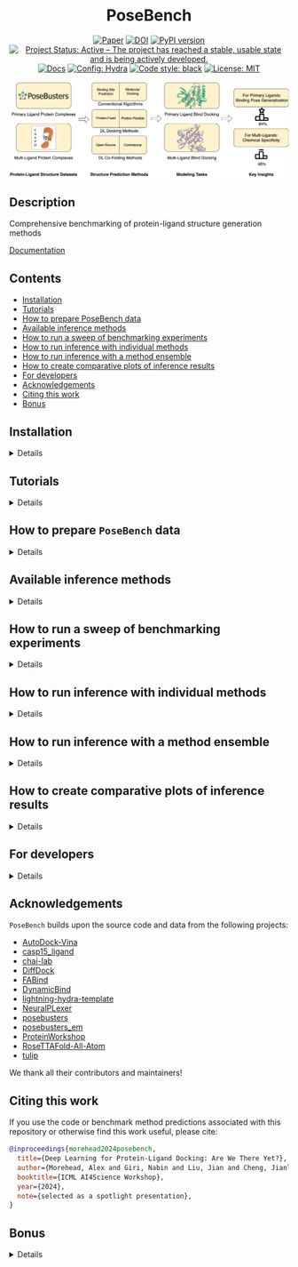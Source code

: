 <div align="center">

# PoseBench

[![Paper](http://img.shields.io/badge/arXiv-2405.14108-B31B1B.svg)](https://arxiv.org/abs/2405.14108)
[![DOI](https://zenodo.org/badge/DOI/10.5281/zenodo.13858866.svg)](https://doi.org/10.5281/zenodo.13858866)
[![PyPI version](https://badge.fury.io/py/posebench.svg)](https://badge.fury.io/py/posebench)
[![Project Status: Active – The project has reached a stable, usable state and is being actively developed.](https://www.repostatus.org/badges/latest/active.svg)](https://www.repostatus.org/#active)
[![Docs](https://assets.readthedocs.org/static/projects/badges/passing-flat.svg)](https://bioinfomachinelearning.github.io/PoseBench/)
<a href="https://hydra.cc/"><img alt="Config: Hydra" src="https://img.shields.io/badge/config-hydra-89b8cd"></a>
<a href="https://github.com/psf/black"><img alt="Code style: black" src="https://img.shields.io/badge/code%20style-black-000000.svg"></a>
[![License: MIT](https://img.shields.io/badge/license-MIT-yellow.svg)](https://opensource.org/licenses/MIT)

<img src="./img/PoseBench.png" width="600">

</div>

## Description

Comprehensive benchmarking of protein-ligand structure generation methods

[Documentation](https://bioinfomachinelearning.github.io/PoseBench/)

## Contents

- [Installation](#installation)
- [Tutorials](#tutorials)
- [How to prepare PoseBench data](#how-to-prepare-posebench-data)
- [Available inference methods](#available-inference-methods)
- [How to run a sweep of benchmarking experiments](#how-to-run-a-sweep-of-benchmarking-experiments)
- [How to run inference with individual methods](#how-to-run-inference-with-individual-methods)
- [How to run inference with a method ensemble](#how-to-run-inference-with-a-method-ensemble)
- [How to create comparative plots of inference results](#how-to-create-comparative-plots-of-inference-results)
- [For developers](#for-developers)
- [Acknowledgements](#acknowledgements)
- [Citing this work](#citing-this-work)
- [Bonus](#bonus)

## Installation

<details>

### Portable installation

To reuse modules and utilities within `PoseBench` in other projects, one can simply use `pip`

```bash
pip install posebench
```

### Full installation

To reproduce, customize, or extend the `PoseBench` benchmark, we recommend fully installing `PoseBench` using `mamba` as follows:

First, install `mamba` for dependency management (as a fast alternative to Anaconda)

```bash
wget "https://github.com/conda-forge/miniforge/releases/latest/download/Mambaforge-$(uname)-$(uname -m).sh"
bash Mambaforge-$(uname)-$(uname -m).sh  # accept all terms and install to the default location
rm Mambaforge-$(uname)-$(uname -m).sh  # (optionally) remove installer after using it
source ~/.bashrc  # alternatively, one can restart their shell session to achieve the same result
```

Install dependencies for each method's environment (as desired)

```bash
# clone project
sudo apt-get install git-lfs  # NOTE: run this if you have not already installed `git-lfs`
git lfs install
git clone https://github.com/BioinfoMachineLearning/PoseBench --recursive
cd PoseBench

# create conda environments (~80 GB total)
# - PoseBench environment # (~15 GB)
mamba env create -f environments/posebench_environment.yaml
conda activate PoseBench  # NOTE: one still needs to use `conda` to (de)activate environments
pip3 install -e .
# - PyMOL environment # (~1 GB)
mamba env create -f environments/pymol_environment.yaml
conda activate PyMOL-PoseBench
pip install -e . --no-deps
# - casp15_ligand_scoring environment (~3 GB)
mamba env create -f environments/casp15_ligand_scoring_environment.yaml
conda activate casp15_ligand_scoring  # NOTE: one still needs to use `conda` to (de)activate environments
pip3 install -e .
# - DiffDock environment (~13 GB)
mamba env create -f environments/diffdock_environment.yaml --prefix forks/DiffDock/DiffDock/
conda activate forks/DiffDock/DiffDock/  # NOTE: one still needs to use `conda` to (de)activate environments
# - FABind environment (~6 GB)
mamba env create -f environments/fabind_environment.yaml --prefix forks/FABind/FABind/
conda activate forks/FABind/FABind/  # NOTE: one still needs to use `conda` to (de)activate environments
# - DynamicBind environment (~13 GB)
mamba env create -f environments/dynamicbind_environment.yaml --prefix forks/DynamicBind/DynamicBind/
conda activate forks/DynamicBind/DynamicBind/  # NOTE: one still needs to use `conda` to (de)activate environments
# - NeuralPLexer environment (~14 GB)
mamba env create -f environments/neuralplexer_environment.yaml --prefix forks/NeuralPLexer/NeuralPLexer/
conda activate forks/NeuralPLexer/NeuralPLexer/  # NOTE: one still needs to use `conda` to (de)activate environments
cd forks/NeuralPLexer/ && pip3 install -e . && cd ../../
# - RoseTTAFold-All-Atom environment (~14 GB) - NOTE: after running these commands, follow the installation instructions in `forks/RoseTTAFold-All-Atom/README.md` starting at Step 4 (with `forks/RoseTTAFold-All-Atom/` as the current working directory)
mamba env create -f environments/rfaa_environment.yaml --prefix forks/RoseTTAFold-All-Atom/RFAA/
conda activate forks/RoseTTAFold-All-Atom/RFAA/  # NOTE: one still needs to use `conda` to (de)activate environments
cd forks/RoseTTAFold-All-Atom/rf2aa/SE3Transformer/ && pip3 install --no-cache-dir -r requirements.txt && python3 setup.py install && cd ../../../../
# - Chai-1 environment (~6 GB)
mamba env create -f environments/chai_lab_environment.yaml --prefix forks/chai-lab/chai-lab/
conda activate forks/chai-lab/chai-lab/  # NOTE: one still needs to use `conda` to (de)activate environments
pip3 install forks/chai-lab/
# - AutoDock Vina Tools environment (~1 GB)
mamba env create -f environments/adfr_environment.yaml --prefix forks/Vina/ADFR/
conda activate forks/Vina/ADFR/  # NOTE: one still needs to use `conda` to (de)activate environments
# - P2Rank (~0.5 GB)
wget -P forks/P2Rank/ https://github.com/rdk/p2rank/releases/download/2.4.2/p2rank_2.4.2.tar.gz
tar -xzf forks/P2Rank/p2rank_2.4.2.tar.gz -C forks/P2Rank/
rm forks/P2Rank/p2rank_2.4.2.tar.gz
```

Download checkpoints (~8.25 GB total)

```bash
# DynamicBind checkpoint (~0.25 GB)
cd forks/DynamicBind/
wget https://zenodo.org/records/10137507/files/workdir.zip
unzip workdir.zip
rm workdir.zip
cd ../../

# NeuralPLexer checkpoint (~6.5 GB)
cd forks/NeuralPLexer/
wget https://zenodo.org/records/10373581/files/neuralplexermodels_downstream_datasets_predictions.zip
unzip neuralplexermodels_downstream_datasets_predictions.zip
rm neuralplexermodels_downstream_datasets_predictions.zip
cd ../../

# RoseTTAFold-All-Atom checkpoint (~1.5 GB)
cd forks/RoseTTAFold-All-Atom/
wget http://files.ipd.uw.edu/pub/RF-All-Atom/weights/RFAA_paper_weights.pt
cd ../../
```

</details>

## Tutorials

<details>

We provide a two-part tutorial series of Jupyter notebooks to provide users with examples
of how to extend `PoseBench`, as outlined below.

1. [Adding a new dataset](https://github.com/BioinfoMachineLearning/PoseBench/blob/main/notebooks/adding_new_dataset_tutorial.ipynb)
2. [Adding a new method](https://github.com/BioinfoMachineLearning/PoseBench/blob/main/notebooks/adding_new_method_tutorial.ipynb)

</details>

## How to prepare `PoseBench` data

<details>

### Downloading Astex, PoseBusters, DockGen, and CASP15 data

```bash
# fetch, extract, and clean-up preprocessed Astex Diverse, PoseBusters Benchmark, DockGen, and CASP15 data (~3 GB) #
wget https://zenodo.org/records/13858866/files/astex_diverse_set.tar.gz
wget https://zenodo.org/records/13858866/files/posebusters_benchmark_set.tar.gz
wget https://zenodo.org/records/13858866/files/dockgen_set.tar.gz
wget https://zenodo.org/records/13858866/files/casp15_set.tar.gz
tar -xzf astex_diverse_set.tar.gz
tar -xzf posebusters_benchmark_set.tar.gz
tar -xzf dockgen_set.tar.gz
tar -xzf casp15_set.tar.gz
rm astex_diverse_set.tar.gz
rm posebusters_benchmark_set.tar.gz
rm dockgen_set.tar.gz
rm casp15_set.tar.gz
```

### Downloading benchmark method predictions

```bash
# fetch, extract, and clean-up benchmark method predictions to reproduce paper results (~19 GB) #
# DiffDock predictions and results
wget https://zenodo.org/records/13858866/files/diffdock_benchmark_method_predictions.tar.gz
tar -xzf diffdock_benchmark_method_predictions.tar.gz
rm diffdock_benchmark_method_predictions.tar.gz
# FABind predictions and results
wget https://zenodo.org/records/13858866/files/fabind_benchmark_method_predictions.tar.gz
tar -xzf fabind_benchmark_method_predictions.tar.gz
rm fabind_benchmark_method_predictions.tar.gz
# DynamicBind predictions and results
wget https://zenodo.org/records/13858866/files/dynamicbind_benchmark_method_predictions.tar.gz
tar -xzf dynamicbind_benchmark_method_predictions.tar.gz
rm dynamicbind_benchmark_method_predictions.tar.gz
# NeuralPLexer predictions and results
wget https://zenodo.org/records/13858866/files/neuralplexer_benchmark_method_predictions.tar.gz
tar -xzf neuralplexer_benchmark_method_predictions.tar.gz
rm neuralplexer_benchmark_method_predictions.tar.gz
# RoseTTAFold-All-Atom predictions and results
wget https://zenodo.org/records/13858866/files/rfaa_benchmark_method_predictions.tar.gz
tar -xzf rfaa_benchmark_method_predictions.tar.gz
rm rfaa_benchmark_method_predictions.tar.gz
# Chai-1 predictions and results
wget https://zenodo.org/records/13858866/files/chai_benchmark_method_predictions.tar.gz
tar -xzf chai_benchmark_method_predictions.tar.gz
rm chai_benchmark_method_predictions.tar.gz
# TULIP predictions and results
wget https://zenodo.org/records/13858866/files/tulip_benchmark_method_predictions.tar.gz
tar -xzf tulip_benchmark_method_predictions.tar.gz
rm tulip_benchmark_method_predictions.tar.gz
# AutoDock Vina predictions and results
wget https://zenodo.org/records/13858866/files/vina_benchmark_method_predictions.tar.gz
tar -xzf vina_benchmark_method_predictions.tar.gz
rm vina_benchmark_method_predictions.tar.gz
# Astex Diverse, PoseBusters Benchmark (w/ pocket-only results), DockGen, and CASP15 consensus ensemble predictions and results
wget https://zenodo.org/records/13858866/files/astex_diverse_ensemble_benchmark_method_predictions.tar.gz
wget https://zenodo.org/records/13858866/files/posebusters_benchmark_ensemble_benchmark_method_predictions.tar.gz
wget https://zenodo.org/records/13858866/files/dockgen_ensemble_benchmark_method_predictions.tar.gz
wget https://zenodo.org/records/13858866/files/casp15_ensemble_benchmark_method_predictions.tar.gz
tar -xzf astex_diverse_ensemble_benchmark_method_predictions.tar.gz
tar -xzf posebusters_benchmark_ensemble_benchmark_method_predictions.tar.gz
tar -xzf dockgen_ensemble_benchmark_method_predictions.tar.gz
tar -xzf casp15_ensemble_benchmark_method_predictions.tar.gz
rm astex_diverse_ensemble_benchmark_method_predictions.tar.gz
rm posebusters_benchmark_ensemble_benchmark_method_predictions.tar.gz
rm dockgen_ensemble_benchmark_method_predictions.tar.gz
rm casp15_ensemble_benchmark_method_predictions.tar.gz
```

**NOTE:** One can reproduce the *pocket-only* experiments with the PoseBusters Benchmark set by adding the argument `pocket_only_baseline=true` to each command below used to run PoseBusters Benchmark dataset inference with all the baseline methods (n.b., besides `tulip`, which does not support pocket-level docking currently), since the pocket-only versions of the dataset's holo-aligned predicted protein structures have also been included in the downloadable Zenodo archive `posebusters_benchmark_set.tar.gz` referenced above. Similarly, one can reproduce the *NeuralPLexer w/o inter-ligand clash loss (ILCL)* experiments with the CASP15 set by adding the argument `no_ilcl=true` (`neuralplexer_no_ilcl=true`) to the commands `python3 posebench/models/neuralplexer_inference.py dataset=casp15 ...` and `python3 posebench/analysis/inference_analysis_casp.py dataset=casp15 ...` below (`python3 posebench/models/ensemble_generation.py ensemble_benchmarking_dataset=casp15 ...`) used to run CASP15 dataset inference with NeuralPLexer. Lastly, one can reproduce the *DiffDock w/o structural cluster training (SCT)* experiments by adding the argument `v1_baseline=true` to the DiffDock inference commands below. Please see the config files within `configs/data/`, `configs/model/`, and `configs/analysis/` for more details.

### Downloading sequence databases (required only for RoseTTAFold-All-Atom inference)

```bash
# acquire multiple sequence alignment databases for RoseTTAFold-All-Atom (~2.5 TB)
cd forks/RoseTTAFold-All-Atom/

# uniref30 [46G]
wget http://wwwuser.gwdg.de/~compbiol/uniclust/2020_06/UniRef30_2020_06_hhsuite.tar.gz
mkdir -p UniRef30_2020_06
tar xfz UniRef30_2020_06_hhsuite.tar.gz -C ./UniRef30_2020_06

# BFD [272G]
wget https://bfd.mmseqs.com/bfd_metaclust_clu_complete_id30_c90_final_seq.sorted_opt.tar.gz
mkdir -p bfd
tar xfz bfd_metaclust_clu_complete_id30_c90_final_seq.sorted_opt.tar.gz -C ./bfd

# structure templates [81G] (including *_a3m.ffdata, *_a3m.ffindex)
wget https://files.ipd.uw.edu/pub/RoseTTAFold/pdb100_2021Mar03.tar.gz
tar xfz pdb100_2021Mar03.tar.gz

cd ../../
```

### Predicting apo protein structures using ESMFold (optional, preprocessed data available)

First create all the corresponding FASTA files for each protein sequence

```bash
python3 posebench/data/components/protein_fasta_preparation.py dataset=posebusters_benchmark
python3 posebench/data/components/protein_fasta_preparation.py dataset=astex_diverse
```

To generate the apo version of each protein structure,
create ESMFold-ready versions of the combined FASTA files
prepared above by the script `protein_fasta_preparation.py`
for the PoseBusters Benchmark and Astex Diverse sets, respectively

```bash
python3 posebench/data/components/esmfold_sequence_preparation.py dataset=posebusters_benchmark
python3 posebench/data/components/esmfold_sequence_preparation.py dataset=astex_diverse
```

Then, predict each apo protein structure using ESMFold's batch
inference script

```bash
python3 posebench/data/components/esmfold_batch_structure_prediction.py -i data/posebusters_benchmark_set/posebusters_benchmark_esmfold_sequences.fasta -o data/posebusters_benchmark_set/posebusters_benchmark_predicted_structures --skip-existing
python3 posebench/data/components/esmfold_batch_structure_prediction.py -i data/astex_diverse_set/astex_diverse_esmfold_sequences.fasta -o data/astex_diverse_set/astex_diverse_predicted_structures --skip-existing
```

**NOTE:** Having a CUDA-enabled device available when running ESMFold is highly recommended

**NOTE:** ESMFold may not be able to predict apo protein structures for a handful of exceedingly-long (e.g., >2000 token) input sequences

Lastly, align each apo protein structure to its corresponding
holo protein structure counterpart in the PoseBusters Benchmark
or Astex Diverse set, taking ligand conformations into account
during each alignment

```bash
conda activate PyMOL-PoseBench
python3 posebench/data/components/protein_apo_to_holo_alignment.py dataset=posebusters_benchmark num_workers=1
python3 posebench/data/components/protein_apo_to_holo_alignment.py dataset=astex_diverse num_workers=1
conda deactivate
```

**NOTE:** The preprocessed Astex Diverse, PoseBusters Benchmark, DockGen, and CASP15 data available via [Zenodo](https://doi.org/10.5281/zenodo.13858866) provide pre-holo-aligned protein structures predicted by AlphaFold 3 for these respective datasets. Accordingly, users must ensure their usage of such predicted protein structures aligns with the AlphaFold Server's [Terms of Service](https://alphafoldserver.com/terms).

</details>

## Available inference methods

<details>

### Methods available individually

#### Fixed Protein Methods

| Name            | Source                                                                | Astex Benchmarked | PoseBusters Benchmarked | DockGen Benchmarked | CASP Benchmarked |
| --------------- | --------------------------------------------------------------------- | ----------------- | ----------------------- | ------------------- | ---------------- |
| `DiffDock`      | [Corso et al.](https://openreview.net/forum?id=UfBIxpTK10)            | ✓                 | ✓                       | ✓                   | ✓                |
| `FABind`        | [Pei et al.](https://openreview.net/forum?id=PnWakgg1RL)              | ✓                 | ✓                       | ✓                   | ✗                |
| `AutoDock Vina` | [Eberhardt et al.](https://pubs.acs.org/doi/10.1021/acs.jcim.1c00203) | ✓                 | ✓                       | ✓                   | ✓                |
| `TULIP`         |                                                                       | ✓                 | ✓                       | ✗                   | ✓                |

#### Flexible Protein Methods

| Name                   | Source                                                                        | Astex Benchmarked | PoseBusters Benchmarked | DockGen Benchmarked | CASP Benchmarked |
| ---------------------- | ----------------------------------------------------------------------------- | ----------------- | ----------------------- | ------------------- | ---------------- |
| `DynamicBind`          | [Lu et al.](https://www.nature.com/articles/s41467-024-45461-2)               | ✓                 | ✓                       | ✓                   | ✓                |
| `NeuralPLexer`         | [Qiao et al.](https://www.nature.com/articles/s42256-024-00792-z)             | ✓                 | ✓                       | ✓                   | ✓                |
| `RoseTTAFold-All-Atom` | [Krishna et al.](https://www.science.org/doi/10.1126/science.adl2528)         | ✓                 | ✓                       | ✓                   | ✓                |
| `Chai-1`               | [Chai Discovery](https://chaiassets.com/chai-1/paper/technical_report_v1.pdf) | ✓                 | ✓                       | ✓                   | ✓                |

### Methods available for ensembling

#### Fixed Protein Methods

| Name            | Source                                                                | Astex Benchmarked | PoseBusters Benchmarked | DockGen Benchmarked | CASP Benchmarked |
| --------------- | --------------------------------------------------------------------- | ----------------- | ----------------------- | ------------------- | ---------------- |
| `DiffDock`      | [Corso et al.](https://openreview.net/forum?id=UfBIxpTK10)            | ✓                 | ✓                       | ✓                   | ✓                |
| `AutoDock Vina` | [Eberhardt et al.](https://pubs.acs.org/doi/10.1021/acs.jcim.1c00203) | ✓                 | ✓                       | ✓                   | ✓                |
| `TULIP`         |                                                                       | ✓                 | ✓                       | ✗                   | ✓                |

#### Flexible Protein Methods

| Name                   | Source                                                                        | Astex Benchmarked | PoseBusters Benchmarked | DockGen Benchmarked | CASP Benchmarked |
| ---------------------- | ----------------------------------------------------------------------------- | ----------------- | ----------------------- | ------------------- | ---------------- |
| `DynamicBind`          | [Lu et al.](https://www.nature.com/articles/s41467-024-45461-2)               | ✓                 | ✓                       | ✓                   | ✓                |
| `NeuralPLexer`         | [Qiao et al.](https://www.nature.com/articles/s42256-024-00792-z)             | ✓                 | ✓                       | ✓                   | ✓                |
| `RoseTTAFold-All-Atom` | [Krishna et al.](https://www.science.org/doi/10.1126/science.adl2528)         | ✓                 | ✓                       | ✓                   | ✓                |
| `Chai-1`               | [Chai Discovery](https://chaiassets.com/chai-1/paper/technical_report_v1.pdf) | ✓                 | ✓                       | ✓                   | ✓                |

**NOTE**: Have a new method to add? Please let us know by creating a pull request. We would be happy to work with you to integrate new methodology into this benchmark!

</details>

## How to run a sweep of benchmarking experiments

<details>

Build inference scripts for one's desired sweep

```bash
python3 scripts/build_inference_script.py sweep=true export_hpc_headers=true
```

Submit the inference scripts for job scheduling

```bash
sbatch scripts/inference/*_inference_*.sh
```

**NOTE**: See the config file `configs/scripts/build_inference_script.yaml` for more details.

</details>

## How to run inference with individual methods

<details>

### How to run inference with `DiffDock`

Prepare CSV input files

```bash
python3 posebench/data/diffdock_input_preparation.py dataset=posebusters_benchmark
python3 posebench/data/diffdock_input_preparation.py dataset=astex_diverse
python3 posebench/data/diffdock_input_preparation.py dataset=dockgen
python3 posebench/data/diffdock_input_preparation.py dataset=casp15 input_data_dir=data/casp15_set/targets input_protein_structure_dir=data/casp15_set/casp15_holo_aligned_predicted_structures
```

Run inference on each dataset

```bash
python3 posebench/models/diffdock_inference.py dataset=posebusters_benchmark repeat_index=1
...
python3 posebench/models/diffdock_inference.py dataset=astex_diverse repeat_index=1
...
python3 posebench/models/diffdock_inference.py dataset=dockgen repeat_index=1
...
python3 posebench/models/diffdock_inference.py dataset=casp15 batch_size=1 repeat_index=1
...
```

Relax the generated ligand structures inside of their respective protein pockets

```bash
python3 posebench/models/inference_relaxation.py method=diffdock dataset=posebusters_benchmark remove_initial_protein_hydrogens=true assign_partial_charges_manually=true repeat_index=1
...
python3 posebench/models/inference_relaxation.py method=diffdock dataset=astex_diverse remove_initial_protein_hydrogens=true assign_partial_charges_manually=true repeat_index=1
...
python3 posebench/models/inference_relaxation.py method=diffdock dataset=dockgen remove_initial_protein_hydrogens=true assign_partial_charges_manually=true repeat_index=1
...
```

Analyze inference results for each dataset

```bash
python3 posebench/analysis/inference_analysis.py method=diffdock dataset=posebusters_benchmark repeat_index=1
...
python3 posebench/analysis/inference_analysis.py method=diffdock dataset=astex_diverse repeat_index=1
...
python3 posebench/analysis/inference_analysis.py method=diffdock dataset=dockgen repeat_index=1
...
```

Analyze inference results for the CASP15 dataset

```bash
# first assemble (unrelaxed and post ranking-relaxed) CASP15-compliant prediction submission files for scoring
python3 posebench/models/ensemble_generation.py ensemble_methods=\[diffdock\] input_csv_filepath=data/test_cases/casp15/ensemble_inputs.csv output_dir=data/test_cases/casp15/top_diffdock_ensemble_predictions_1 skip_existing=true relax_method_ligands_post_ranking=false export_file_format=casp15 export_top_n=5 combine_casp_output_files=true max_method_predictions=40 method_top_n_to_select=5 resume=true ensemble_benchmarking=true ensemble_benchmarking_dataset=casp15 cuda_device_index=0 ensemble_benchmarking_repeat_index=1
python3 posebench/models/ensemble_generation.py ensemble_methods=\[diffdock\] input_csv_filepath=data/test_cases/casp15/ensemble_inputs.csv output_dir=data/test_cases/casp15/top_diffdock_ensemble_predictions_1 skip_existing=true relax_method_ligands_post_ranking=true export_file_format=casp15 export_top_n=5 combine_casp_output_files=true max_method_predictions=40 method_top_n_to_select=5 resume=true ensemble_benchmarking=true ensemble_benchmarking_dataset=casp15 cuda_device_index=0 ensemble_benchmarking_repeat_index=1
# NOTE: the suffixes for both `output_dir` and `ensemble_benchmarking_repeat_index` should be modified to e.g., 2, 3, ...
...
# now score the CASP15-compliant submissions using the official CASP scoring pipeline
python3 posebench/analysis/inference_analysis_casp.py method=diffdock dataset=casp15 repeat_index=1
...
```

### How to run inference with `FABind`

Prepare CSV input files

```bash
python3 posebench/data/fabind_input_preparation.py dataset=posebusters_benchmark
python3 posebench/data/fabind_input_preparation.py dataset=astex_diverse
python3 posebench/data/fabind_input_preparation.py dataset=dockgen
```

Run inference on each dataset

```bash
python3 posebench/models/fabind_inference.py dataset=posebusters_benchmark repeat_index=1
...
python3 posebench/models/fabind_inference.py dataset=astex_diverse repeat_index=1
...
python3 posebench/models/fabind_inference.py dataset=dockgen repeat_index=1
...
```

Relax the generated ligand structures inside of their respective protein pockets

```bash
python3 posebench/models/inference_relaxation.py method=fabind dataset=posebusters_benchmark remove_initial_protein_hydrogens=true assign_partial_charges_manually=true repeat_index=1
...
python3 posebench/models/inference_relaxation.py method=fabind dataset=astex_diverse remove_initial_protein_hydrogens=true assign_partial_charges_manually=true repeat_index=1
...
python3 posebench/models/inference_relaxation.py method=fabind dataset=dockgen remove_initial_protein_hydrogens=true assign_partial_charges_manually=true repeat_index=1
...
```

Analyze inference results for each dataset

```bash
python3 posebench/analysis/inference_analysis.py method=fabind dataset=posebusters_benchmark repeat_index=1
...
python3 posebench/analysis/inference_analysis.py method=fabind dataset=astex_diverse repeat_index=1
...
python3 posebench/analysis/inference_analysis.py method=fabind dataset=dockgen repeat_index=1
...
```

### How to run inference with `DynamicBind`

Prepare CSV input files

```bash
python3 posebench/data/dynamicbind_input_preparation.py dataset=posebusters_benchmark
python3 posebench/data/dynamicbind_input_preparation.py dataset=astex_diverse
python3 posebench/data/dynamicbind_input_preparation.py dataset=dockgen
python3 posebench/data/dynamicbind_input_preparation.py dataset=casp15 input_data_dir=data/casp15_set/targets
```

Run inference on each dataset

```bash
python3 posebench/models/dynamicbind_inference.py dataset=posebusters_benchmark repeat_index=1
...
python3 posebench/models/dynamicbind_inference.py dataset=astex_diverse repeat_index=1
...
python3 posebench/models/dynamicbind_inference.py dataset=dockgen repeat_index=1
...
python3 posebench/models/dynamicbind_inference.py dataset=casp15 batch_size=1 input_data_dir=data/casp15_set/casp15_holo_aligned_predicted_structures repeat_index=1
...
```

Relax the generated ligand structures inside of their respective protein pockets

```bash
python3 posebench/models/inference_relaxation.py method=dynamicbind dataset=posebusters_benchmark remove_initial_protein_hydrogens=true assign_partial_charges_manually=true repeat_index=1
...
python3 posebench/models/inference_relaxation.py method=dynamicbind dataset=astex_diverse remove_initial_protein_hydrogens=true assign_partial_charges_manually=true repeat_index=1
...
python3 posebench/models/inference_relaxation.py method=dynamicbind dataset=dockgen remove_initial_protein_hydrogens=true assign_partial_charges_manually=true repeat_index=1
...
```

Analyze inference results for each dataset

```bash
python3 posebench/analysis/inference_analysis.py method=dynamicbind dataset=posebusters_benchmark repeat_index=1
...
python3 posebench/analysis/inference_analysis.py method=dynamicbind dataset=astex_diverse repeat_index=1
...
python3 posebench/analysis/inference_analysis.py method=dynamicbind dataset=dockgen repeat_index=1
...
```

Analyze inference results for the CASP15 dataset

```bash
# first assemble (unrelaxed and post ranking-relaxed) CASP15-compliant prediction submission files for scoring
python3 posebench/models/ensemble_generation.py ensemble_methods=\[dynamicbind\] input_csv_filepath=data/test_cases/casp15/ensemble_inputs.csv output_dir=data/test_cases/casp15/top_dynamicbind_ensemble_predictions_1 skip_existing=true relax_method_ligands_post_ranking=false export_file_format=casp15 export_top_n=5 combine_casp_output_files=true max_method_predictions=40 method_top_n_to_select=5 resume=true ensemble_benchmarking=true ensemble_benchmarking_dataset=casp15 cuda_device_index=0 ensemble_benchmarking_repeat_index=1
python3 posebench/models/ensemble_generation.py ensemble_methods=\[dynamicbind\] input_csv_filepath=data/test_cases/casp15/ensemble_inputs.csv output_dir=data/test_cases/casp15/top_dynamicbind_ensemble_predictions_1 skip_existing=true relax_method_ligands_post_ranking=true export_file_format=casp15 export_top_n=5 combine_casp_output_files=true max_method_predictions=40 method_top_n_to_select=5 resume=true ensemble_benchmarking=true ensemble_benchmarking_dataset=casp15 cuda_device_index=0 ensemble_benchmarking_repeat_index=1
# NOTE: the suffixes for both `output_dir` and `ensemble_benchmarking_repeat_index` should be modified to e.g., 2, 3, ...
...
# now score the CASP15-compliant submissions using the official CASP scoring pipeline
python3 posebench/analysis/inference_analysis_casp.py method=dynamicbind dataset=casp15 repeat_index=1
...
```

### How to run inference with `NeuralPLexer`

Prepare CSV input files

```bash
python3 posebench/data/neuralplexer_input_preparation.py dataset=posebusters_benchmark
python3 posebench/data/neuralplexer_input_preparation.py dataset=astex_diverse
python3 posebench/data/neuralplexer_input_preparation.py dataset=dockgen
python3 posebench/data/neuralplexer_input_preparation.py dataset=casp15 input_data_dir=data/casp15_set/targets input_receptor_structure_dir=data/casp15_set/casp15_holo_aligned_predicted_structures
```

Run inference on each dataset

```bash
python3 posebench/models/neuralplexer_inference.py dataset=posebusters_benchmark repeat_index=1
...
python3 posebench/models/neuralplexer_inference.py dataset=astex_diverse repeat_index=1
...
python3 posebench/models/neuralplexer_inference.py dataset=dockgen repeat_index=1
...
python3 posebench/models/neuralplexer_inference.py dataset=casp15 chunk_size=4 repeat_index=1
...
```

Relax the generated ligand structures inside of their respective protein pockets

```bash
python3 posebench/models/inference_relaxation.py method=neuralplexer dataset=posebusters_benchmark remove_initial_protein_hydrogens=true assign_partial_charges_manually=true repeat_index=1
...
python3 posebench/models/inference_relaxation.py method=neuralplexer dataset=astex_diverse remove_initial_protein_hydrogens=true assign_partial_charges_manually=true repeat_index=1
...
python3 posebench/models/inference_relaxation.py method=neuralplexer dataset=dockgen remove_initial_protein_hydrogens=true assign_partial_charges_manually=true repeat_index=1
...
```

Align predicted protein-ligand structures to ground-truth complex structures

```bash
conda activate PyMOL-PoseBench
python3 posebench/analysis/complex_alignment.py method=neuralplexer dataset=posebusters_benchmark repeat_index=1
...
python3 posebench/analysis/complex_alignment.py method=neuralplexer dataset=astex_diverse repeat_index=1
...
python3 posebench/analysis/complex_alignment.py method=neuralplexer dataset=dockgen repeat_index=1
...
conda deactivate
```

Analyze inference results for each dataset

```bash
python3 posebench/analysis/inference_analysis.py method=neuralplexer dataset=posebusters_benchmark repeat_index=1
...
python3 posebench/analysis/inference_analysis.py method=neuralplexer dataset=astex_diverse repeat_index=1
...
python3 posebench/analysis/inference_analysis.py method=neuralplexer dataset=dockgen repeat_index=1
...
```

Analyze inference results for the CASP15 dataset

```bash
# first assemble (unrelaxed and post ranking-relaxed) CASP15-compliant prediction submission files for scoring
python3 posebench/models/ensemble_generation.py ensemble_methods=\[neuralplexer\] input_csv_filepath=data/test_cases/casp15/ensemble_inputs.csv output_dir=data/test_cases/casp15/top_neuralplexer_ensemble_predictions_1 skip_existing=true relax_method_ligands_post_ranking=false export_file_format=casp15 export_top_n=5 combine_casp_output_files=true max_method_predictions=40 method_top_n_to_select=5 resume=true ensemble_benchmarking=true ensemble_benchmarking_dataset=casp15 cuda_device_index=0 ensemble_benchmarking_repeat_index=1
python3 posebench/models/ensemble_generation.py ensemble_methods=\[neuralplexer\] input_csv_filepath=data/test_cases/casp15/ensemble_inputs.csv output_dir=data/test_cases/casp15/top_neuralplexer_ensemble_predictions_1 skip_existing=true relax_method_ligands_post_ranking=true export_file_format=casp15 export_top_n=5 combine_casp_output_files=true max_method_predictions=40 method_top_n_to_select=5 resume=true ensemble_benchmarking=true ensemble_benchmarking_dataset=casp15 cuda_device_index=0 ensemble_benchmarking_repeat_index=1
# NOTE: the suffixes for both `output_dir` and `ensemble_benchmarking_repeat_index` should be modified to e.g., 2, 3, ...
...
# now score the CASP15-compliant submissions using the official CASP scoring pipeline
python3 posebench/analysis/inference_analysis_casp.py method=neuralplexer dataset=casp15 repeat_index=1
...
```

### How to run inference with `RoseTTAFold-All-Atom`

Prepare CSV input files

```bash
python3 posebench/data/rfaa_input_preparation.py dataset=posebusters_benchmark
python3 posebench/data/rfaa_input_preparation.py dataset=astex_diverse
python3 posebench/data/rfaa_input_preparation.py dataset=dockgen
python3 posebench/data/rfaa_input_preparation.py dataset=casp15 input_data_dir=data/casp15_set/targets
```

Run inference on each dataset

```bash
conda activate forks/RoseTTAFold-All-Atom/RFAA/
python3 posebench/models/rfaa_inference.py dataset=posebusters_benchmark run_inference_directly=true
python3 posebench/models/rfaa_inference.py dataset=astex_diverse run_inference_directly=true
python3 posebench/models/rfaa_inference.py dataset=dockgen run_inference_directly=true
python3 posebench/models/rfaa_inference.py dataset=casp15 run_inference_directly=true
conda deactivate
```

Extract predictions into separate files for proteins and ligands

```bash
python3 posebench/data/rfaa_output_extraction.py dataset=posebusters_benchmark
python3 posebench/data/rfaa_output_extraction.py dataset=astex_diverse
python3 posebench/data/rfaa_output_extraction.py dataset=dockgen
python3 posebench/data/rfaa_output_extraction.py dataset=casp15
```

Relax the generated ligand structures inside of their respective protein pockets

```bash
python3 posebench/models/inference_relaxation.py method=rfaa dataset=posebusters_benchmark remove_initial_protein_hydrogens=true
python3 posebench/models/inference_relaxation.py method=rfaa dataset=astex_diverse remove_initial_protein_hydrogens=true
python3 posebench/models/inference_relaxation.py method=rfaa dataset=dockgen remove_initial_protein_hydrogens=true
```

Align predicted protein-ligand structures to ground-truth complex structures

```bash
conda activate PyMOL-PoseBench
python3 posebench/analysis/complex_alignment.py method=rfaa dataset=posebusters_benchmark
python3 posebench/analysis/complex_alignment.py method=rfaa dataset=astex_diverse
python3 posebench/analysis/complex_alignment.py method=rfaa dataset=dockgen
conda deactivate
```

Analyze inference results for each dataset

```bash
python3 posebench/analysis/inference_analysis.py method=rfaa dataset=posebusters_benchmark
python3 posebench/analysis/inference_analysis.py method=rfaa dataset=astex_diverse
python3 posebench/analysis/inference_analysis.py method=rfaa dataset=dockgen
```

Analyze inference results for the CASP15 dataset

```bash
# first assemble (unrelaxed and post ranking-relaxed) CASP15-compliant prediction submission files for scoring
python3 posebench/models/ensemble_generation.py ensemble_methods=\[rfaa\] input_csv_filepath=data/test_cases/casp15/ensemble_inputs.csv output_dir=data/test_cases/casp15/top_rfaa_ensemble_predictions_1 skip_existing=true relax_method_ligands_post_ranking=false export_file_format=casp15 export_top_n=5 combine_casp_output_files=true max_method_predictions=40 method_top_n_to_select=5 resume=true ensemble_benchmarking=true ensemble_benchmarking_dataset=casp15 cuda_device_index=0 ensemble_benchmarking_repeat_index=1
python3 posebench/models/ensemble_generation.py ensemble_methods=\[rfaa\] input_csv_filepath=data/test_cases/casp15/ensemble_inputs.csv output_dir=data/test_cases/casp15/top_rfaa_ensemble_predictions_1 skip_existing=true relax_method_ligands_post_ranking=true export_file_format=casp15 export_top_n=5 combine_casp_output_files=true max_method_predictions=40 method_top_n_to_select=5 resume=true ensemble_benchmarking=true ensemble_benchmarking_dataset=casp15 cuda_device_index=0 ensemble_benchmarking_repeat_index=1
# NOTE: the suffixes for both `output_dir` and `ensemble_benchmarking_repeat_index` should be modified to e.g., 2, 3, ...
...
# now score the CASP15-compliant submissions using the official CASP scoring pipeline
python3 posebench/analysis/inference_analysis_casp.py method=rfaa dataset=casp15 targets='[T1124, T1127v2, T1146, T1152, T1158v1, T1158v2, T1158v3, T1158v4, T1186, T1187, T1188]' repeat_index=1
...
```

### How to run inference with `Chai-1`

Prepare CSV input files

```bash
python3 posebench/data/chai_input_preparation.py dataset=posebusters_benchmark
python3 posebench/data/chai_input_preparation.py dataset=astex_diverse
python3 posebench/data/chai_input_preparation.py dataset=dockgen
python3 posebench/data/chai_input_preparation.py dataset=casp15 input_data_dir=data/casp15_set/targets
```

Run inference on each dataset

```bash
conda activate forks/chai-lab/chai-lab/
python3 posebench/models/chai_inference.py dataset=posebusters_benchmark repeat_index=1
...
python3 posebench/models/chai_inference.py dataset=astex_diverse repeat_index=1
...
python3 posebench/models/chai_inference.py dataset=dockgen repeat_index=1
...
python3 posebench/models/chai_inference.py dataset=casp15 repeat_index=1
...
conda deactivate
```

Extract predictions into separate files for proteins and ligands

```bash
python3 posebench/data/chai_output_extraction.py dataset=posebusters_benchmark repeat_index=1
...
python3 posebench/data/chai_output_extraction.py dataset=astex_diverse repeat_index=1
...
python3 posebench/data/chai_output_extraction.py dataset=dockgen repeat_index=1
...
python3 posebench/data/chai_output_extraction.py dataset=casp15 repeat_index=1
...
```

Relax the generated ligand structures inside of their respective protein pockets

```bash
python3 posebench/models/inference_relaxation.py method=chai-lab dataset=posebusters_benchmark remove_initial_protein_hydrogens=true repeat_index=1
...
python3 posebench/models/inference_relaxation.py method=chai-lab dataset=astex_diverse remove_initial_protein_hydrogens=true repeat_index=1
...
python3 posebench/models/inference_relaxation.py method=chai-lab dataset=dockgen remove_initial_protein_hydrogens=true repeat_index=1
...
```

Align predicted protein-ligand structures to ground-truth complex structures

```bash
conda activate PyMOL-PoseBench
python3 posebench/analysis/complex_alignment.py method=chai-lab dataset=posebusters_benchmark repeat_index=1
...
python3 posebench/analysis/complex_alignment.py method=chai-lab dataset=astex_diverse repeat_index=1
...
python3 posebench/analysis/complex_alignment.py method=chai-lab dataset=dockgen repeat_index=1
conda deactivate
...
```

Analyze inference results for each dataset

```bash
python3 posebench/analysis/inference_analysis.py method=chai-lab dataset=posebusters_benchmark repeat_index=1
...
python3 posebench/analysis/inference_analysis.py method=chai-lab dataset=astex_diverse repeat_index=1
...
python3 posebench/analysis/inference_analysis.py method=chai-lab dataset=dockgen repeat_index=1
...
```

Analyze inference results for the CASP15 dataset

```bash
# first assemble (unrelaxed and post ranking-relaxed) CASP15-compliant prediction submission files for scoring
python3 posebench/models/ensemble_generation.py ensemble_methods=\[chai-lab\] input_csv_filepath=data/test_cases/casp15/ensemble_inputs.csv output_dir=data/test_cases/casp15/top_chai-lab_ensemble_predictions_1 skip_existing=true relax_method_ligands_post_ranking=false export_file_format=casp15 export_top_n=5 combine_casp_output_files=true max_method_predictions=40 method_top_n_to_select=5 resume=true ensemble_benchmarking=true ensemble_benchmarking_dataset=casp15 cuda_device_index=0 ensemble_benchmarking_repeat_index=1
python3 posebench/models/ensemble_generation.py ensemble_methods=\[chai-lab\] input_csv_filepath=data/test_cases/casp15/ensemble_inputs.csv output_dir=data/test_cases/casp15/top_chai-lab_ensemble_predictions_1 skip_existing=true relax_method_ligands_post_ranking=true export_file_format=casp15 export_top_n=5 combine_casp_output_files=true max_method_predictions=40 method_top_n_to_select=5 resume=true ensemble_benchmarking=true ensemble_benchmarking_dataset=casp15 cuda_device_index=0 ensemble_benchmarking_repeat_index=1
# NOTE: the suffixes for both `output_dir` and `ensemble_benchmarking_repeat_index` should be modified to e.g., 2, 3, ...
...
# now score the CASP15-compliant submissions using the official CASP scoring pipeline
python3 posebench/analysis/inference_analysis_casp.py method=chai-lab dataset=casp15 repeat_index=1 targets='[H1135, T1127v2, T1146, T1152, T1158v1, T1158v2, T1158v3, T1158v4, T1186, T1187, T1188]'
...
```

### How to run inference with `AutoDock Vina`

Prepare CSV input files

```bash
cp forks/DiffDock/inference/diffdock_posebusters_benchmark_inputs.csv forks/Vina/inference/vina_posebusters_benchmark_inputs.csv
cp forks/DiffDock/inference/diffdock_astex_diverse_inputs.csv forks/Vina/inference/vina_astex_diverse_inputs.csv
cp forks/DiffDock/inference/diffdock_dockgen_inputs.csv forks/Vina/inference/vina_dockgen_inputs.csv
cp forks/DiffDock/inference/diffdock_casp15_inputs.csv forks/Vina/inference/vina_casp15_inputs.csv
```

Run inference on each dataset

```bash
python3 posebench/models/vina_inference.py dataset=posebusters_benchmark method=diffdock repeat_index=1 # NOTE: DiffDock-L's binding pockets are recommended as the default Vina input
...
python3 posebench/models/vina_inference.py dataset=astex_diverse method=diffdock repeat_index=1
...
python3 posebench/models/vina_inference.py dataset=dockgen method=diffdock repeat_index=1
...
python3 posebench/models/vina_inference.py dataset=casp15 method=diffdock repeat_index=1
...
```

Copy Vina's predictions to the corresponding inference directory for each repeat

```bash
mkdir -p forks/Vina/inference/vina_diffdock_posebusters_benchmark_outputs_1 && cp -r data/test_cases/posebusters_benchmark/vina_diffdock_posebusters_benchmark_outputs_1/* forks/Vina/inference/vina_diffdock_posebusters_benchmark_outputs_1
...
mkdir -p forks/Vina/inference/vina_diffdock_astex_diverse_outputs_1 && cp -r data/test_cases/astex_diverse/vina_diffdock_astex_diverse_outputs_1/* forks/Vina/inference/vina_diffdock_astex_diverse_outputs_1
...
mkdir -p forks/Vina/inference/vina_diffdock_dockgen_outputs_1 && cp -r data/test_cases/dockgen/vina_diffdock_dockgen_outputs_1/* forks/Vina/inference/vina_diffdock_dockgen_outputs_1
...
mkdir -p forks/Vina/inference/vina_diffdock_casp15_outputs_1 && cp -r data/test_cases/casp15/vina_diffdock_casp15_outputs_1/* forks/Vina/inference/vina_diffdock_casp15_outputs_1
...
```

Relax the generated ligand structures inside of their respective protein pockets

```bash
python3 posebench/models/inference_relaxation.py method=vina vina_binding_site_method=diffdock dataset=posebusters_benchmark remove_initial_protein_hydrogens=true assign_partial_charges_manually=true repeat_index=1
...
python3 posebench/models/inference_relaxation.py method=vina vina_binding_site_method=diffdock dataset=astex_diverse remove_initial_protein_hydrogens=true assign_partial_charges_manually=true repeat_index=1
...
python3 posebench/models/inference_relaxation.py method=vina vina_binding_site_method=diffdock dataset=dockgen remove_initial_protein_hydrogens=true assign_partial_charges_manually=true repeat_index=1
...
```

Analyze inference results for each dataset

```bash
python3 posebench/analysis/inference_analysis.py method=vina vina_binding_site_method=diffdock dataset=posebusters_benchmark repeat_index=1
...
python3 posebench/analysis/inference_analysis.py method=vina vina_binding_site_method=diffdock dataset=astex_diverse repeat_index=1
...
python3 posebench/analysis/inference_analysis.py method=vina vina_binding_site_method=diffdock dataset=dockgen repeat_index=1
...
```

Analyze inference results for the CASP15 dataset

```bash
# assemble (unrelaxed and post ranking-relaxed) CASP15-compliant prediction submission files for scoring
python3 posebench/models/ensemble_generation.py ensemble_methods=\[vina\] vina_binding_site_methods=\[diffdock\] input_csv_filepath=data/test_cases/casp15/ensemble_inputs.csv output_dir=data/test_cases/casp15/top_vina_diffdock_ensemble_predictions_1 skip_existing=true relax_method_ligands_post_ranking=false export_file_format=casp15 export_top_n=5 combine_casp_output_files=true max_method_predictions=40 method_top_n_to_select=5 resume=true ensemble_benchmarking=true ensemble_benchmarking_dataset=casp15 cuda_device_index=0 ensemble_benchmarking_repeat_index=1
python3 posebench/models/ensemble_generation.py ensemble_methods=\[vina\] vina_binding_site_methods=\[diffdock\] input_csv_filepath=data/test_cases/casp15/ensemble_inputs.csv output_dir=data/test_cases/casp15/top_vina_diffdock_ensemble_predictions_1 skip_existing=true relax_method_ligands_post_ranking=true export_file_format=casp15 export_top_n=5 combine_casp_output_files=true max_method_predictions=40 method_top_n_to_select=5 resume=true ensemble_benchmarking=true ensemble_benchmarking_dataset=casp15 cuda_device_index=0 ensemble_benchmarking_repeat_index=1
# NOTE: the suffixes for both `output_dir` and `ensemble_benchmarking_repeat_index` should be modified to e.g., 2, 3, ...
...
# now score the CASP15-compliant submissions using the official CASP scoring pipeline
python3 posebench/analysis/inference_analysis_casp.py method=vina vina_binding_site_method=diffdock dataset=casp15 repeat_index=1
...
```

### How to run inference with `TULIP`

Gather all template ligands generated by `TULIP` via its dedicated [GitHub repository](https://github.com/BioinfoMachineLearning/tulip) and collate the resulting ligand fragment SDF files

```bash
python3 posebench/data/tulip_output_extraction.py dataset=posebusters_benchmark
python3 posebench/data/tulip_output_extraction.py dataset=astex_diverse
python3 posebench/data/tulip_output_extraction.py dataset=dockgen
python3 posebench/data/tulip_output_extraction.py dataset=casp15
```

Relax the generated ligand structures inside of their respective protein pockets

```bash
python3 posebench/models/inference_relaxation.py method=tulip dataset=posebusters_benchmark remove_initial_protein_hydrogens=true assign_partial_charges_manually=true
...
python3 posebench/models/inference_relaxation.py method=tulip dataset=astex_diverse remove_initial_protein_hydrogens=true assign_partial_charges_manually=true
...
python3 posebench/models/inference_relaxation.py method=tulip dataset=dockgen remove_initial_protein_hydrogens=true assign_partial_charges_manually=true
...
```

Analyze inference results for each dataset

```bash
python3 posebench/analysis/inference_analysis.py method=tulip dataset=posebusters_benchmark
...
python3 posebench/analysis/inference_analysis.py method=tulip dataset=astex_diverse
...
python3 posebench/analysis/inference_analysis.py method=tulip dataset=dockgen
...
```

Analyze inference results for the CASP15 dataset

```bash
# then assemble (unrelaxed and post ranking-relaxed) CASP15-compliant prediction submission files for scoring
python3 posebench/models/ensemble_generation.py ensemble_methods=\[tulip\] input_csv_filepath=data/test_cases/casp15/ensemble_inputs.csv output_dir=data/test_cases/casp15/top_tulip_ensemble_predictions_1 skip_existing=true relax_method_ligands_post_ranking=false export_file_format=casp15 export_top_n=5 combine_casp_output_files=true max_method_predictions=40 method_top_n_to_select=5 resume=true ensemble_benchmarking=true ensemble_benchmarking_dataset=casp15 cuda_device_index=0 ensemble_benchmarking_repeat_index=1
python3 posebench/models/ensemble_generation.py ensemble_methods=\[tulip\] input_csv_filepath=data/test_cases/casp15/ensemble_inputs.csv output_dir=data/test_cases/casp15/top_tulip_ensemble_predictions_1 skip_existing=true relax_method_ligands_post_ranking=true export_file_format=casp15 export_top_n=5 combine_casp_output_files=true max_method_predictions=40 method_top_n_to_select=5 resume=true ensemble_benchmarking=true ensemble_benchmarking_dataset=casp15 cuda_device_index=0 ensemble_benchmarking_repeat_index=1
# NOTE: the suffixes for both `output_dir` and `ensemble_benchmarking_repeat_index` should be modified to e.g., 2, 3, ...
...
# now score the CASP15-compliant submissions using the official CASP scoring pipeline
python3 posebench/analysis/inference_analysis_casp.py method=tulip dataset=casp15 targets='[H1171v1, H1171v2, H1172v1, H1172v2, H1172v3, H1172v4, T1124, T1127v2, T1152, T1158v1, T1158v2, T1158v3, T1181, T1186, T1187, T1188]'
...
```

</details>

## How to run inference with a method ensemble

<details>

Using an `ensemble` of methods, generate predictions for a new protein target using each method and (e.g., consensus-)rank the pool of predictions

```bash
# generate each method's prediction script for a target
# NOTE: to predict input ESMFold protein structures when they are not already locally available in `data/ensemble_proteins/`, e.g., on a SLURM cluster first run e.g., `srun --partition=gpu --gres=gpu:A100:1 --mem=59G --time=01:00:00 --pty bash` to ensure a GPU is available for inference
python3 posebench/models/ensemble_generation.py input_csv_filepath=data/test_cases/5S8I_2LY/ensemble_inputs.csv output_dir=data/test_cases/5S8I_2LY/top_consensus_ensemble_predictions_1 max_method_predictions=40 method_top_n_to_select=3 ensemble_ranking_method=consensus resume=false ensemble_methods='[diffdock, dynamicbind, neuralplexer, rfaa]'
# ...
# now, manually run each desired method's generated prediction script, with the exception of AutoDock Vina which uses other methods' predictions
# ...
python3 posebench/models/ensemble_generation.py input_csv_filepath=data/test_cases/5S8I_2LY/ensemble_inputs.csv output_dir=data/test_cases/5S8I_2LY/top_consensus_ensemble_predictions_1 max_method_predictions=40 method_top_n_to_select=3 ensemble_ranking_method=consensus resume=true generate_vina_scripts=true vina_binding_site_methods=[diffdock]
# now, manually run AutoDock Vina's generated prediction script for each binding site prediction method
#...
# lastly, organize each method's predictions together
python3 posebench/models/ensemble_generation.py input_csv_filepath=data/test_cases/5S8I_2LY/ensemble_inputs.csv output_dir=data/test_cases/5S8I_2LY/top_consensus_ensemble_predictions_1 max_method_predictions=40 method_top_n_to_select=3 ensemble_ranking_method=consensus resume=true generate_vina_scripts=false vina_binding_site_methods=[diffdock]
```

Benchmark (ensemble-)ranked predictions across each test dataset

```bash
# benchmark using the PoseBusters Benchmark dataset e.g., after generating 40 complexes per target with each method
python3 posebench/models/ensemble_generation.py input_csv_filepath=data/test_cases/posebusters_benchmark/ensemble_inputs.csv output_dir=data/test_cases/posebusters_benchmark/top_consensus_ensemble_predictions_1 max_method_predictions=40 method_top_n_to_select=3 export_top_n=1 export_file_format=null skip_existing=true relax_method_ligands_post_ranking=false resume=true cuda_device_index=0 ensemble_methods='[diffdock, dynamicbind, neuralplexer, rfaa]' ensemble_benchmarking=true ensemble_benchmarking_dataset=posebusters_benchmark ensemble_ranking_method=consensus ensemble_benchmarking_repeat_index=1
python3 posebench/models/ensemble_generation.py input_csv_filepath=data/test_cases/posebusters_benchmark/ensemble_inputs.csv output_dir=data/test_cases/posebusters_benchmark/top_consensus_ensemble_predictions_1 max_method_predictions=40 method_top_n_to_select=3 export_top_n=1 export_file_format=null skip_existing=true relax_method_ligands_post_ranking=true resume=true cuda_device_index=0 ensemble_methods='[diffdock, dynamicbind, neuralplexer, rfaa]' ensemble_benchmarking=true ensemble_benchmarking_dataset=posebusters_benchmark ensemble_ranking_method=consensus ensemble_benchmarking_repeat_index=1
...
# benchmark using the Astex Diverse dataset e.g., after generating 40 complexes per target with each method
python3 posebench/models/ensemble_generation.py input_csv_filepath=data/test_cases/astex_diverse/ensemble_inputs.csv output_dir=data/test_cases/astex_diverse/top_consensus_ensemble_predictions_1 max_method_predictions=40 method_top_n_to_select=3 export_top_n=1 export_file_format=null skip_existing=true relax_method_ligands_post_ranking=false resume=true cuda_device_index=0 ensemble_methods='[diffdock, dynamicbind, neuralplexer, rfaa]' ensemble_benchmarking=true ensemble_benchmarking_dataset=astex_diverse ensemble_ranking_method=consensus ensemble_benchmarking_repeat_index=1
python3 posebench/models/ensemble_generation.py input_csv_filepath=data/test_cases/astex_diverse/ensemble_inputs.csv output_dir=data/test_cases/astex_diverse/top_consensus_ensemble_predictions_1 max_method_predictions=40 method_top_n_to_select=3 export_top_n=1 export_file_format=null skip_existing=true relax_method_ligands_post_ranking=true resume=true cuda_device_index=0 ensemble_methods='[diffdock, dynamicbind, neuralplexer, rfaa]' ensemble_benchmarking=true ensemble_benchmarking_dataset=astex_diverse ensemble_ranking_method=consensus ensemble_benchmarking_repeat_index=1
...
# benchmark using the DockGen dataset e.g., after generating 40 complexes per target with each method
python3 posebench/models/ensemble_generation.py input_csv_filepath=data/test_cases/dockgen/ensemble_inputs.csv output_dir=data/test_cases/dockgen/top_consensus_ensemble_predictions_1 max_method_predictions=40 method_top_n_to_select=3 export_top_n=1 export_file_format=null skip_existing=true relax_method_ligands_post_ranking=false resume=true cuda_device_index=0 ensemble_methods='[diffdock, dynamicbind, neuralplexer, rfaa]' ensemble_benchmarking=true ensemble_benchmarking_dataset=dockgen ensemble_ranking_method=consensus ensemble_benchmarking_repeat_index=1
python3 posebench/models/ensemble_generation.py input_csv_filepath=data/test_cases/dockgen/ensemble_inputs.csv output_dir=data/test_cases/dockgen/top_consensus_ensemble_predictions_1 max_method_predictions=40 method_top_n_to_select=3 export_top_n=1 export_file_format=null skip_existing=true relax_method_ligands_post_ranking=true resume=true cuda_device_index=0 ensemble_methods='[diffdock, dynamicbind, neuralplexer, rfaa]' ensemble_benchmarking=true ensemble_benchmarking_dataset=dockgen ensemble_ranking_method=consensus ensemble_benchmarking_repeat_index=1
...
# benchmark using the CASP15 dataset e.g., after generating 40 complexes per target with each method
python3 posebench/models/ensemble_generation.py input_csv_filepath=data/test_cases/casp15/ensemble_inputs.csv output_dir=data/test_cases/casp15/top_consensus_ensemble_predictions_1 combine_casp_output_files=true max_method_predictions=40 method_top_n_to_select=3 export_top_n=5 export_file_format=casp15 skip_existing=true relax_method_ligands_post_ranking=false resume=true cuda_device_index=0 ensemble_methods='[diffdock, dynamicbind, neuralplexer, rfaa]' ensemble_benchmarking=true ensemble_benchmarking_dataset=casp15 ensemble_ranking_method=consensus ensemble_benchmarking_repeat_index=1
python3 posebench/models/ensemble_generation.py input_csv_filepath=data/test_cases/casp15/ensemble_inputs.csv output_dir=data/test_cases/casp15/top_consensus_ensemble_predictions_1 combine_casp_output_files=true max_method_predictions=40 method_top_n_to_select=3 export_top_n=5 export_file_format=casp15 skip_existing=true relax_method_ligands_post_ranking=true resume=true cuda_device_index=0 ensemble_methods='[diffdock, dynamicbind, neuralplexer, rfaa]' ensemble_benchmarking=true ensemble_benchmarking_dataset=casp15 ensemble_ranking_method=consensus ensemble_benchmarking_repeat_index=1
...
# analyze benchmarking results for the PoseBusters Benchmark dataset
python3 posebench/analysis/inference_analysis.py method=ensemble dataset=posebusters_benchmark repeat_index=1
...
# analyze benchmarking results for the Astex Diverse dataset
python3 posebench/analysis/inference_analysis.py method=ensemble dataset=astex_diverse repeat_index=1
...
# analyze benchmarking results for the DockGen dataset
python3 posebench/analysis/inference_analysis.py method=ensemble dataset=dockgen repeat_index=1
...
# analyze benchmarking results for the CASP15 dataset
python3 posebench/analysis/inference_analysis_casp.py method=ensemble dataset=casp15 repeat_index=1
...
```

To benchmark ensemble ranking using the above commands, you must have already run the corresponding `*_inference.py` script for each method described in the section [How to run inference with individual methods](#how-to-run-inference-with-individual-methods) (with the exception of `FABind`, which will not referenced during CASP15 benchmarking)

**NOTE**: In addition to having `consensus` as an available value for `ensemble_ranking_method`, one can also set `ensemble_ranking_method=ff` to have the method ensemble's top-ranked predictions selected using the criterion of "minimum (molecular dynamics) force field energy" (albeit while incurring a very large runtime complexity)

</details>

## How to create comparative plots of inference results

<details>

Execute (and customize as desired) notebooks to prepare paper-ready result plots

```bash
jupyter notebook notebooks/posebusters_astex_inference_results_plotting.ipynb
jupyter notebook notebooks/posebusters_pocket_only_inference_results_plotting.ipynb
jupyter notebook notebooks/dockgen_inference_results_plotting.ipynb
jupyter notebook notebooks/casp15_inference_results_plotting.ipynb
```

</details>

## For developers

<details>

### Dependency management

We use `mamba` to manage the project's underlying dependencies. Notably, to update the dependencies listed in a particular `environments/*_environment.yml` file:

```bash
mamba env export > env.yaml # e.g., run this after installing new dependencies locally within a given `conda` environment
diff environments/posebench_environment.yaml env.yaml # note the differences and copy accepted changes back into e.g., `environments/posebench_environment.yaml`
rm env.yaml # clean up temporary environment file
```

### Code formatting

We use `pre-commit` to automatically format the project's code. To set up `pre-commit` (one time only) for automatic code linting and formatting upon each execution of `git commit`:

```bash
pre-commit install
```

To manually reformat all files in the project as desired:

```bash
pre-commit run -a
```

### Documentation

We `sphinx` to maintain the project's code documentation. To build a local version of the project's `sphinx` documentation web pages:

```bash
# assuming you are located in the `PoseBench` top-level directory
pip install -r docs/.docs.requirements # one-time only
rm -rf docs/build/ && sphinx-build docs/source/ docs/build/ # NOTE: errors can safely be ignored
```

</details>

## Acknowledgements

`PoseBench` builds upon the source code and data from the following projects:

- [AutoDock-Vina](https://github.com/ccsb-scripps/AutoDock-Vina)
- [casp15_ligand](https://git.scicore.unibas.ch/schwede/casp15_ligand)
- [chai-lab](https://github.com/chaidiscovery/chai-lab)
- [DiffDock](https://github.com/gcorso/DiffDock)
- [FABind](https://github.com/QizhiPei/FABind)
- [DynamicBind](https://github.com/luwei0917/DynamicBind)
- [lightning-hydra-template](https://github.com/ashleve/lightning-hydra-template)
- [NeuralPLexer](https://github.com/zrqiao/NeuralPLexer)
- [posebusters](https://github.com/maabuu/posebusters)
- [posebusters_em](https://github.com/maabuu/posebusters_em)
- [ProteinWorkshop](https://github.com/a-r-j/ProteinWorkshop)
- [RoseTTAFold-All-Atom](https://github.com/baker-laboratory/RoseTTAFold-All-Atom)
- [tulip](https://github.com/BioinfoMachineLearning/tulip)

We thank all their contributors and maintainers!

## Citing this work

If you use the code or benchmark method predictions associated with this repository or otherwise find this work useful, please cite:

```bibtex
@inproceedings{morehead2024posebench,
  title={Deep Learning for Protein-Ligand Docking: Are We There Yet?},
  author={Morehead, Alex and Giri, Nabin and Liu, Jian and Cheng, Jianlin},
  booktitle={ICML AI4Science Workshop},
  year={2024},
  note={selected as a spotlight presentation},
}
```

## Bonus

<details>

Lastly, thanks to Stable Diffusion for generating this quaint representation of what my brain looked like after assembling this codebase. 💣

<div align="center">

<img src="./img/WorkBench.jpeg" width="600">

</div>

</details>

